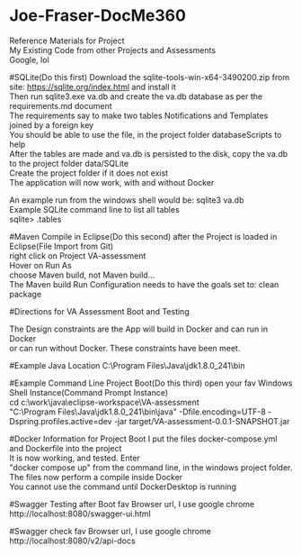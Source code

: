 # Joe-Fraser-DocMe360

Reference Materials for Project<br/>
My Existing Code from other Projects and Assessments<br/>
Google, lol

#SQLite(Do this first) 
Download the sqlite-tools-win-x64-3490200.zip from site: https://sqlite.org/index.html and install it<br/>
Then run sqlite3.exe va.db and create the va.db database as per the requirements.md document<br/>
The requirements say to make two tables Notifications and Templates joined by a foreign key<br/>
You should be able to use the file, in the project folder databaseScripts to help<br/>
After the tables are made and va.db is persisted to the disk, copy the va.db to the project folder data/SQLite<br/>
Create the project folder if it does not exist<br/>
The application will now work, with and without Docker<br/>

An example run from the windows shell would be:  sqlite3 va.db<br/>
Example SQLite command line to list all tables<br/>
sqlite> .tables <br/>

#Maven Compile in Eclipse(Do this second)
after the Project is loaded in Eclipse(File Import from Git)<br/>
right click on Project VA-assessment<br>
Hover on Run As<br/>
choose Maven build, not Maven build...<br>
The Maven build Run Configuration needs to have the goals set to: clean package<br/>


#Directions for VA Assessment Boot and Testing

The Design constraints are the App will build in Docker and can run in Docker<br/>
or can run without Docker. These constraints have been meet.<br/>
 
#Example Java Location
C:\Program Files\Java\jdk1.8.0_241\bin<br/>


#Example Command Line Project Boot(Do this third)
open your fav Windows Shell Instance(Command Prompt Instance)<br/>
cd c:\work\java\eclipse-workspace\VA-assessment<br/>
"C:\Program Files\Java\jdk1.8.0_241\bin\java" -Dfile.encoding=UTF-8 -Dspring.profiles.active=dev -jar target/VA-assessment-0.0.1-SNAPSHOT.jar

#Docker Information for Project Boot
I put the files docker-compose.yml and Dockerfile into the project<br/>
It is now working, and tested. Enter <br/>
"docker compose up" from the command line, in the windows project folder.<br/>
The files now perform a compile inside Docker<br/>
You cannot use the command until DockerDesktop is running

#Swagger Testing after Boot
fav Browser url, I use google chrome<br/>
http://localhost:8080/swagger-ui.html

#Swagger check
fav Browser url, I use google chrome<br/>
http://localhost:8080/v2/api-docs



